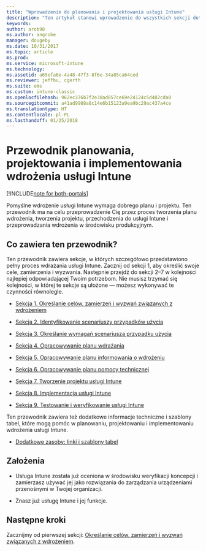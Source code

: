```yaml
---
title: "Wprowadzenie do planowania i projektowania usługi Intune"
description: "Ten artykuł stanowi wprowadzenie do wszystkich sekcji dotyczących planowania, projektowania i implementowania usługi Intune. Narzędzia ułatwiające określanie celów, scenariuszy przypadków użycia i wymagań, tworzenie planów wdrożenia i komunikacji, a także planowanie pomocy technicznej, testowania i walidacji."
keywords: 
author: arob98
ms.author: angrobe
manager: dougeby
ms.date: 10/31/2017
ms.topic: article
ms.prod: 
ms.service: microsoft-intune
ms.technology: 
ms.assetid: a65efa6e-4a48-47f3-8f6e-34a85ca64ced
ms.reviewer: jeffbu, cgerth
ms.suite: ems
ms.custom: intune-classic
ms.openlocfilehash: 962ec376b7f2e30ad857ce69e24124c5d482cda0
ms.sourcegitcommit: a41ad9988a8c14e6b15123a9ea9bc29ac437a4ce
ms.translationtype: HT
ms.contentlocale: pl-PL
ms.lasthandoff: 01/25/2018
---
```

# <a name="intune-deployment-planning-design-and-implementation-guide"></a>Przewodnik planowania, projektowania i implementowania wdrożenia usługi Intune

[!INCLUDE[note for both-portals](./includes/note-for-both-portals.md)]

Pomyślne wdrożenie usługi Intune wymaga dobrego planu i projektu. Ten przewodnik ma na celu przeprowadzenie Cię przez proces tworzenia planu wdrożenia, tworzenia projektu, przechodzenia do usługi Intune i przeprowadzania wdrożenia w środowisku produkcyjnym.

## <a name="whats-included-in-this-guide"></a>Co zawiera ten przewodnik?

Ten przewodnik zawiera sekcje, w których szczegółowo przedstawiono pełny proces wdrażania usługi Intune. Zacznij od sekcji 1, aby określić swoje cele, zamierzenia i wyzwania. Następnie przejdź do sekcji 2–7 w kolejności najlepiej odpowiadającej Twoim potrzebom. Nie musisz trzymać się kolejności, w której te sekcje są ułożone — możesz wykonywać te czynności równolegle.

-   [Sekcja 1. Określanie celów, zamierzeń i wyzwań związanych z wdrożeniem](planning-guide-deployment-goals.md)

-   [Sekcja 2. Identyfikowanie scenariuszy przypadków użycia](planning-guide-scenarios.md)

-   [Sekcja 3. Określanie wymagań scenariusza przypadku użycia](planning-guide-requirements.md)

-   [Sekcja 4. Opracowywanie planu wdrażania](planning-guide-rollout-plan.md)

-   [Sekcja 5. Opracowywanie planu informowania o wdrożeniu](planning-guide-communication-plan.md)

-   [Sekcja 6. Opracowywanie planu pomocy technicznej](planning-guide-support-plan.md)

-   [Sekcja 7. Tworzenie projektu usługi Intune](planning-guide-design.md)

-   [Sekcja 8. Implementacja usługi Intune](planning-guide-onboarding.md)

-   [Sekcja 9. Testowanie i weryfikowanie usługi Intune](planning-guide-test-validation.md)

Ten przewodnik zawiera też dodatkowe informacje techniczne i szablony tabel, które mogą pomóc w planowaniu, projektowaniu i implementowaniu wdrożenia usługi Intune.

-   [Dodatkowe zasoby: linki i szablony tabel](planning-guide-resources.md)

## <a name="assumptions"></a>Założenia

-   Usługa Intune została już oceniona w środowisku weryfikacji koncepcji i zamierzasz używać jej jako rozwiązania do zarządzania urządzeniami przenośnymi w Twojej organizacji.

-   Znasz już usługę Intune i jej funkcje.

## <a name="next-steps"></a>Następne kroki

Zacznijmy od pierwszej sekcji: [Określanie celów, zamierzeń i wyzwań związanych z wdrożeniem](planning-guide-deployment-goals.md).
